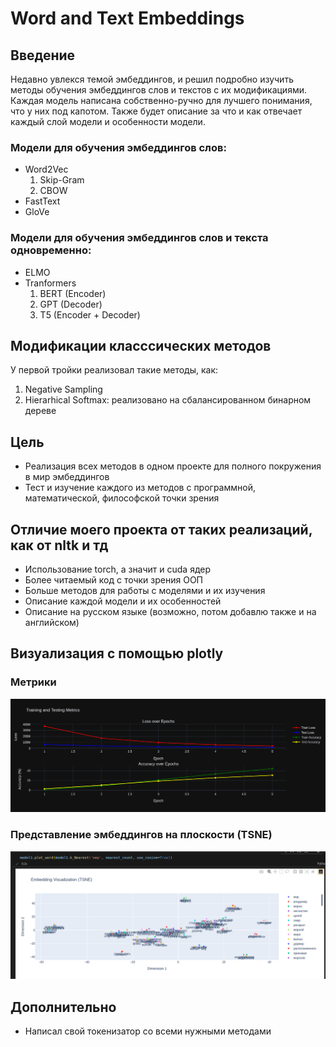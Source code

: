 # Word and Text Embeddings

## Введение

Недавно увлекся темой эмбеддингов, и решил подробно изучить методы обучения эмбеддингов слов и текстов с их модификациями. Каждая модель написана собственно-ручно для лучшего понимания, что у них под капотом. Также будет описание за что и как отвечает каждый слой модели и особенности модели.

### Модели для обучения эмбеддингов слов:

- Word2Vec
    1) Skip-Gram
    2) CBOW
- FastText
- GloVe

### Модели для обучения эмбеддингов слов и текста одновременно:

- ELMO
- Tranformers
    1) BERT (Encoder)
    2) GPT (Decoder)
    3) T5 (Encoder + Decoder)

## Модификации класссических методов

У первой тройки реализовал такие методы, как:
1. Negative Sampling
2. Hierarhical Softmax: реализовано на сбалансированном бинарном дереве

## Цель

- Реализация всех методов в одном проекте для полного покружения в мир эмбеддингов
- Тест и изучение каждого из методов с программной, математической, философской точки зрения

## Отличие моего проекта от таких реализаций, как от nltk и тд

- Использование torch, а значит и cuda ядер
- Более читаемый код с точки зрения ООП
- Больше методов для работы с моделями и их изучения
- Описание каждой модели и их особенностей
- Описание на русском языке (возможно, потом добавлю также и на английском)

## Визуализация с помощью plotly

### Метрики
![alt text](present/metrics.png)
### Представление эмбеддингов на плоскости (TSNE)
![alt text](present/image.png)

## Дополнительно

- Написал свой токенизатор со всеми нужными методами
